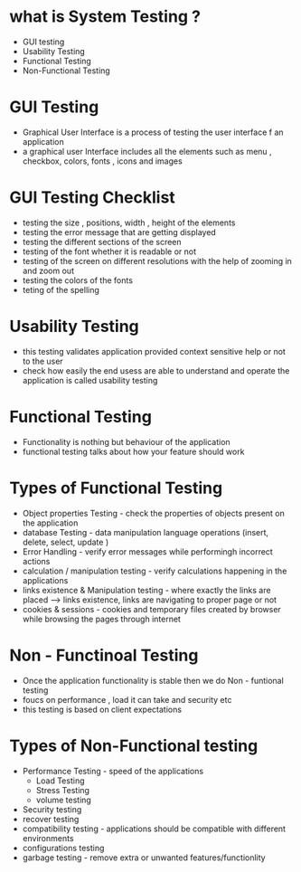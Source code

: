 # what is System Testing ?
- GUI testing
- Usability Testing
- Functional Testing
- Non-Functional Testing  

# GUI Testing 
- Graphical User Interface is a process of testing the user interface f an application 
- a graphical user Interface includes all the elements such as menu , checkbox, colors, fonts , icons and images 

# GUI Testing Checklist 
- testing the size , positions, width , height of the elements
- testing the error message that are getting displayed 
- testing the different sections of the screen
- testing of the font whether it is readable or not 
- testing of the screen on different resolutions with the help of zooming in and zoom out 
- testing the colors of the fonts
- teting of the spelling 

# Usability Testing 
- this testing validates application provided context sensitive help or not to the user
- check how easily the end usess are able to understand and operate the application is called usability testing 

# Functional Testing 
- Functionality is nothing but behaviour of the application
- functional testing talks about how your feature should work 

# Types of Functional Testing 
- Object properties Testing - check the properties of objects present on the application
- database Testing - data manipulation language operations (insert, delete, select, update  )
- Error Handling - verify  error messages while performingh incorrect actions
- calculation / manipulation testing - verify calculations happening in the applications 
- links existence & Manipulation testing - where exactly the links are placed --> links existence, links are navigating to proper page or not 
- cookies & sessions - cookies and temporary files created by browser while browsing the pages through internet 

# Non - Functinoal Testing 
- Once the application functionality is stable then we do Non - funtional testing 
- foucs on performance , load it can take and security etc 
- this testing is based on client expectations

# Types of Non-Functional testing
- Performance Testing - speed of the applications 
  - Load Testing 
  - Stress Testing
  - volume testing 
- Security testing 
- recover testing 
- compatibility testing - applications should be compatible with different environments
- configurations testing 
- garbage testing - remove extra or unwanted features/functionlity 